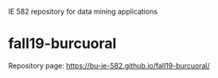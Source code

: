 IE 582 repository for data mining applications

# fall19-burcuoral
Repository page:
https://bu-ie-582.github.io/fall19-burcuoral/



